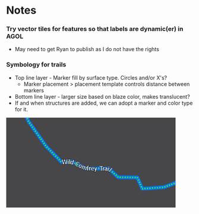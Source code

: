 # Notes

### Try vector tiles for features so that labels are dynamic\(er\) in AGOL

* May need to get Ryan to publish as I do not have the rights

### Symbology for trails

* Top line layer - Marker fill by surface type. Circles and/or X's?
  * Marker placement &gt; placement template controls distance between markers
* Bottom line layer - larger size based on blaze color, makes translucent? 
* If and when structures are added, we can adopt a marker and color type for it.

![Example of how it could look for a blue blaze trail with natural surface type](../../.gitbook/assets/trail_symbol.PNG)



